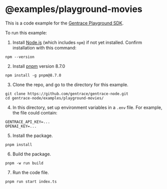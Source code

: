 # @examples/playground-movies

This is a code example for the [Gentrace Playground SDK](https://www.npmjs.com/package/@gentrace/playground).

To run this example:

1. Install [Node.js](https://nodejs.org/) (which includes `npm`) if not yet installed. Confirm installation with this command:

```
npm --version
```

2. Install [pnpm](https://pnpm.io/) version 8.7.0

```
npm install -g pnpm@8.7.0
```

3. Clone the repo, and go to the directory for this example.

```
git clone https://github.com/gentrace/gentrace-node.git
cd gentrace-node/examples/playground-movies/
```

4. In this directory, set up environment variables in a `.env` file. For example, the file could contain:

```
GENTRACE_API_KEY=...
OPENAI_KEY=...   
```

5. Install the package.

```
pnpm install
```

6. Build the package.

```
pnpm -w run build
```

7. Run the code file. 

```
pnpm run start index.ts
```